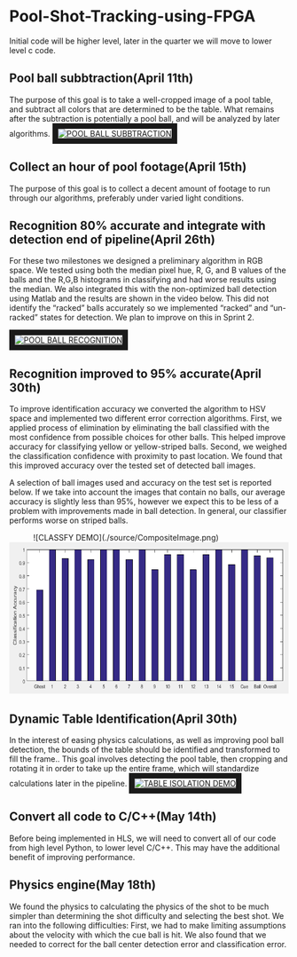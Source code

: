 Pool-Shot-Tracking-using-FPGA
===============================
Initial code will be higher level, later in the quarter we will move to lower level c code.


Pool ball subbtraction(April 11th)
----------------------------------
The purpose of this goal is to take a well-cropped image of a pool table, and subtract all colors that are determined to be the table. What remains after the subtraction is potentially a pool ball, and will be analyzed by later algorithms.
<a href="https://www.youtube.com/watch?v=DhBfrnDcqEQ"
target="_blank"><img src="http://img.youtube.com/vi/DhBfrnDcqEQ/0.jpg" 
alt="POOL BALL SUBBTRACTION" width="360" height="270" border="10" /></a>


Collect an hour of pool footage(April 15th)
-------------------------------------------
The purpose of this goal is to collect a decent amount of footage to run through our algorithms, preferably under varied light conditions.



Recognition 80% accurate and integrate with detection end of pipeline(April 26th)
--------------------------------------------------------------------------------
For these two milestones we designed a preliminary algorithm in RGB space. We tested using both the median pixel hue, R, G, and B values of the balls and the R,G,B histograms in classifying and had worse results using the median. We also integrated this with the non-optimized ball detection using Matlab and the results are shown in the video below. This did not identify the “racked” balls accurately so we implemented “racked” and “un-racked” states for detection. We plan to improve on this in Sprint 2.

<a href="https://www.youtube.com/watch?v=HbJJNquY9z8"
target="_blank"><img src="http://img.youtube.com/vi/HbJJNquY9z8/0.jpg" 
alt="POOL BALL RECOGNITION" width="360" height="270" border="10" /></a>


Recognition improved to 95% accurate(April 30th)
------------------------------------------------
To improve identification accuracy we converted the algorithm to HSV space and implemented two different error correction algorithms. First, we applied process of elimination by eliminating the ball classified with the most confidence from possible choices for other balls. This helped improve accuracy for classifying yellow or yellow-striped balls. Second, we weighed the classification confidence with proximity to past location. We found that this improved accuracy over the tested set of detected ball images.

A selection of ball images used and accuracy on the test set is reported below. If we take into account the images that contain no balls, our average accuracy is slightly less than 95%, however we expect this to be less of a problem with improvements made in ball detection. In general, our classifier performs worse on striped balls.

<html> &nbsp;&nbsp;&nbsp;&nbsp;&nbsp;&nbsp;&nbsp;&nbsp;&nbsp;&nbsp; </html> ![CLASSFY DEMO](./source/CompositeImage.png)  <html> &nbsp;&nbsp;&nbsp;&nbsp;&nbsp;&nbsp;&nbsp;&nbsp;&nbsp;&nbsp;&nbsp;&nbsp;&nbsp;&nbsp; </html>  <img src="./source/DemoClassificationAccuracy.png" alt="CLASSFT DEMO" width="606.8" height="273" />


Dynamic Table Identification(April 30th)
----------------------------------------
In the interest of easing physics calculations, as well as improving pool ball detection, the bounds of the table should be identified and transformed to fill the frame.. This goal involves detecting the pool table, then cropping and rotating it in order to take up the entire frame, which will standardize calculations later in the pipeline.
<a href="https://www.youtube.com/watch?v=-fDlGlp3wvo"
target="_blank"><img src="http://img.youtube.com/vi/-fDlGlp3wvo/0.jpg" 
alt="TABLE ISOLATION DEMO" width="360" height="270" border="10" /></a>


Convert all code to C/C++(May 14th)
-----------------------------------
Before being implemented in HLS, we will need to convert all of our code from high level Python, to lower level C/C++. This may have the additional benefit of improving performance.



Physics engine(May 18th)
------------------------
We found the physics to calculating the physics of the shot to be much simpler than determining the shot difficulty and selecting the best shot. We ran into the following difficulties: First, we had to make limiting assumptions about the velocity with which the cue ball is hit. We also found that we needed to correct for the ball center detection error and classification error.

